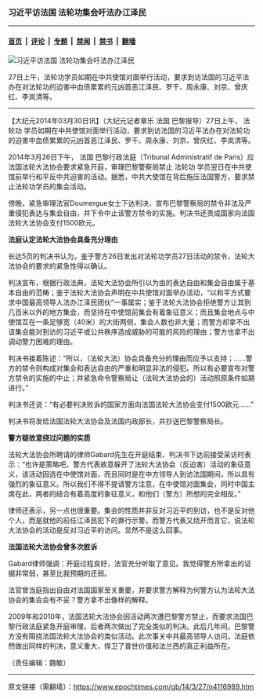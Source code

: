 ### 习近平访法国 法轮功集会吁法办江泽民

---

#### [首页](../../../..?n4116989) &nbsp;|&nbsp; [评论](../../../../../epoch-comment?n4116989) &nbsp;|&nbsp; [专题](../../../../../epoch-special?n4116989) &nbsp;|&nbsp; [禁闻](../../../../../epoch-news?n4116989) &nbsp;|&nbsp; [禁书](../../../../../books?n4116989) &nbsp;|&nbsp; [翻墙](https://github.com/gfw-breaker/nogfw/blob/master/README.md?n4116989)


<div><img alt="习近平访法国 法轮功集会吁法办江泽民" class="attachment-djy_600_400 size-djy_600_400 wp-post-image" src="https://i.epochtimes.com/assets/uploads/2014/03/1403291511551657-600x323.jpg"/>
<div class="caption">
 <p>
  27日上午，法轮功学员如期在中共使馆对面举行活动，要求到访法国的习近平法办在对法轮功的迫害中血债累累的元凶首恶江泽民、罗干、周永康、刘京、曾庆红、李岚清等。
 </p>
</div></div><hr/><div class="post_content" id="artbody" itemprop="articleBody">
 <!-- article content begin -->
 <p>
  【大纪元2014年03月30日讯】（大纪元记者章乐
  <ok href="https://www.epochtimes.com/gb/tag/%E6%B3%95%E5%9B%BD.html">
   法国
  </ok>
  巴黎报导）27日上午，
  <ok href="https://www.epochtimes.com/gb/tag/%E6%B3%95%E8%BD%AE%E5%8A%9F.html">
   法轮功
  </ok>
  学员如期在中共使馆对面举行活动，要求到访法国的习近平法办在对法轮功的迫害中血债累累的元凶首恶江泽民、罗干、周永康、刘京、曾庆红、李岚清等。
 </p>
 <p>
  2014年3月26日下午，
  <ok href="https://www.epochtimes.com/gb/tag/%E6%B3%95%E5%9B%BD.html">
   法国
  </ok>
  巴黎行政法庭（Tribunal Administratif de Paris）应法国法轮大法协会要求紧急开庭，审理巴黎警察局禁止
  <ok href="https://www.epochtimes.com/gb/tag/%E6%B3%95%E8%BD%AE%E5%8A%9F.html">
   法轮功
  </ok>
  学员翌日在中共使馆前举行和平反中共迫害的活动。据悉，中共大使馆在背后施压法国警方，要求禁止法轮功学员的集会活动。
 </p>
 <p>
  傍晚，紧急审理法官Doumergue女士下达判决，宣布巴黎警察局的禁令非法及严重侵犯表达与集会自由，并下令中止该警方禁令的实施。判决书还责成国家向法国法轮大法协会支付1500欧元。
 </p>
 <p>
  <b>
   法庭认定法轮大法协会具备充分理由
  </b>
 </p>
 <p>
  长达5页的判决书认为，鉴于警方26日发出对法轮功学员27日活动的禁令，法轮大法协会的要求的紧急性得以确认。
 </p>
 <p>
  判决宣布，根据行政法典，法轮大法协会所引以为由的表达自由和集会自由属于基本自由的范畴；鉴于法轮大法协会声明在中共使馆对面举办活动，“以和平方式要求中国最高领导人法办江泽民团伙”一事属实；鉴于法轮大法协会拒绝警方让其到几百米以外的地方集会，而坚持在中使馆前集会有着象征意义；而且集会地点与中使馆互在一条足够宽（40米）的大街两侧，集会人数也非大量；而警方却拿不出该集会能对到访的习近平或公共秩序造成威胁的可能的风险的理由；警方也拿不出调动警力困难的理由。
 </p>
 <p>
  判决书接着陈述：“所以，（法轮大法）协会具备充分的理由而应予以支持；……警方的禁令则构成对集会和表达自由的严重和明显非法的侵犯。所以有必要宣布对警方禁令的实施的中止；并紧急命令警察局让（法轮大法协会的）活动照原条件如期进行。”
 </p>
 <p>
  判决书还说：“有必要判决败诉的国家方面向法国法轮大法协会支付1500欧元……”
 </p>
 <p>
  判决书将发给法国法轮大法协会及法国内政部长，并抄送巴黎警察局长。
 </p>
 <p>
  <b>
   警方疑故意绕过问题的实质
  </b>
 </p>
 <p>
  法轮大法协会所聘请的律师Gabard先生在开庭结束、判决书下达前接受采访时表示：“也许是策略吧，警方代表故意躲开了法轮大法协会（反迫害）活动的象征意义，该活动因选在中使馆对面，而且同时是在中方领导人到访法国期间，所以具有强烈的象征意义。所以我们不得不提请警方注意，在中使馆对面集会，同时中国主席在此，两者的结合有着高度的象征意义，和他们（警方）所想的完全相反。”
 </p>
 <p>
  律师还表示，另一点也很重要。集会的性质并非反对习近平的到访，也不是反对他个人，而是就他的前任江泽民犯下的罪行示警。而警方代表又绕开而言它，说法轮大法协会的活动是反对习近平的访问。显然不是这么回事。
 </p>
 <p>
  <b>
   法国法轮大法协会曾多次胜诉
  </b>
 </p>
 <p>
  Gabard律师强调：开庭过程良好，法官充分听取了意见。我觉得警方所拿出的证据非常弱，甚至比我预期的还弱。
 </p>
 <p>
  法官曾当庭指出自由对法国国家至关重要，并要求警方解释为何警方认为法轮大法协会的集会会有不妥？警方拿不出像样的解释。
 </p>
 <p>
  2009年和2010年，法国法轮大法协会因活动两次遭巴黎警方禁止，而要求法国巴黎行政法庭紧急开庭审理，后者两次做出了完全类似的判决。此后几年间，巴黎警方没有阻挠法国法轮大法协会的类似活动。此次事关中共最高领导人访问，法庭依然做出同样的判决，意义重大，捍卫了普世价值和法兰西的真正利益所在。
 </p>
 <p>
  （责任编辑：魏敏）
 </p>
 <!-- article content end -->
 <div id="below_article_ad">
 </div>
</div>


---

原文链接（需翻墙）：https://www.epochtimes.com/gb/14/3/27/n4116989.htm
